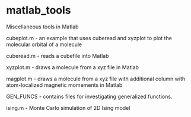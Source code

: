 # matlab_tools
Miscellaneous tools in Matlab

cubeplot.m - an example that uses cuberead and xyzplot to plot the molecular orbital of a molecule

cuberead.m - reads a cubefile into Matlab

xyzplot.m  - draws a molecule from a xyz file in Matlab

magplot.m - draws a molecule from a xyz file with additional column with atom-localized magnetic momements in Matlab  

GEN_FUNCS - contains files for investigating generalized functions.

ising.m - Monte Carlo simulation of 2D Ising model
